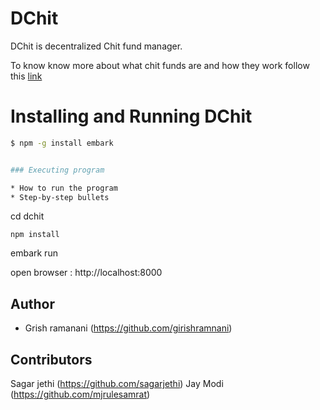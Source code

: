 # DChit

DChit is decentralized Chit fund manager. 

To know know more about what chit funds are and how they work follow this [link](https://www.quora.com/How-do-chit-funds-work-What-exactly-goes-on-behind-the-scenes-when-a-chit-fund-is-run-Who-gets-paid-how-What-exactly-is-the-pattern-of-money-flow)

# Installing and Running DChit


```Bash
$ npm -g install embark


### Executing program

* How to run the program
* Step-by-step bullets
```
cd dchit
```
npm install
```
embark run

open browser : http://localhost:8000


## Author

- Grish ramanani (https://github.com/girishramnani)

## Contributors

Sagar jethi     (https://github.com/sagarjethi)
Jay  Modi       (https://github.com/mjrulesamrat)
